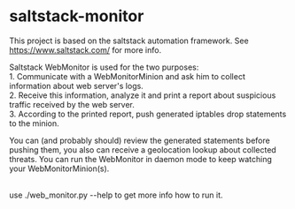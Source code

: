 # saltstack-monitor
This project is based on the saltstack automation framework. See https://www.saltstack.com/ for more info.

Saltstack WebMonitor is used for the two purposes:
<br/>1. Communicate with a WebMonitorMinion and ask him to collect information about web server's logs.
<br/>2. Receive this information, analyze it and print a report about suspicious traffic received by the web server.
<br/>3. According to the printed report, push generated iptables drop statements to the minion.

You can (and probably should) review the generated statements before pushing them, you also can receive a geolocation lookup about collected threats. You can run the WebMonitor in daemon mode to keep watching your WebMonitorMinion(s).

<br/> use ./web_monitor.py --help to get more info how to run it.
